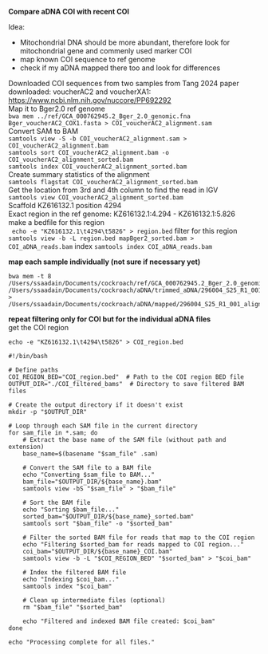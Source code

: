 **Compare aDNA COI with recent COI**


Idea:  
- Mitochondrial DNA should be more abundant, therefore look for mitochondrial gene and commenly used marker COI
- map known COI sequence to ref genome  
- check if my aDNA mapped there too and look for differences   

Downloaded COI sequences from two samples from Tang 2024 paper downloaded: voucherAC2 and voucherXA1:  
https://www.ncbi.nlm.nih.gov/nuccore/PP692292  
Map it to Bger2.0 ref genome  
```bwa mem ../ref/GCA_000762945.2_Bger_2.0_genomic.fna Bger_voucherAC2_COX1.fasta > COI_voucherAC2_alignment.sam```  
Convert SAM to BAM  
```samtools view -S -b COI_voucherAC2_alignment.sam > COI_voucherAC2_alignment.bam```  
```samtools sort COI_voucherAC2_alignment.bam -o COI_voucherAC2_alignment_sorted.bam```  
```samtools index COI_voucherAC2_alignment_sorted.bam```  
Create summary statistics of the alignment  
```samtools flagstat COI_voucherAC2_alignment_sorted.bam```  
Get the location from 3rd and 4th column to find the read in IGV  
```samtools view COI_voucherAC2_alignment_sorted.bam```  
Scaffold KZ616132.1	position 4294  
Exact region in the ref genome: KZ616132.1:4.294 - KZ616132.1:5.826  
make a bedfile for this region  
``` echo -e "KZ616132.1\t4294\t5826" > region.bed``` 
filter for this region  
```samtools view -b -L region.bed mapBger2_sorted.bam > COI_aDNA_reads.bam```
index
```samtools index COI_aDNA_reads.bam```

**map each sample individually (not sure if necessary yet)**  
```
bwa mem -t 8 /Users/ssaadain/Documents/cockroach/ref/GCA_000762945.2_Bger_2.0_genomic.fna /Users/ssaadain/Documents/cockroach/aDNA/trimmed_aDNA/296004_S25_R1_001_trim.fastq.gz > /Users/ssaadain/Documents/cockroach/aDNA/mapped/296004_S25_R1_001_aligned.sam
```

**repeat filtering only for COI but for the individual aDNA files**  
get the COI region  
```
echo -e "KZ616132.1\t4294\t5826" > COI_region.bed
```
```
#!/bin/bash

# Define paths
COI_REGION_BED="COI_region.bed"  # Path to the COI region BED file
OUTPUT_DIR="./COI_filtered_bams"  # Directory to save filtered BAM files

# Create the output directory if it doesn't exist
mkdir -p "$OUTPUT_DIR"

# Loop through each SAM file in the current directory
for sam_file in *.sam; do
    # Extract the base name of the SAM file (without path and extension)
    base_name=$(basename "$sam_file" .sam)
    
    # Convert the SAM file to a BAM file
    echo "Converting $sam_file to BAM..."
    bam_file="$OUTPUT_DIR/${base_name}.bam"
    samtools view -bS "$sam_file" > "$bam_file"

    # Sort the BAM file
    echo "Sorting $bam_file..."
    sorted_bam="$OUTPUT_DIR/${base_name}_sorted.bam"
    samtools sort "$bam_file" -o "$sorted_bam"

    # Filter the sorted BAM file for reads that map to the COI region
    echo "Filtering $sorted_bam for reads mapped to COI region..."
    coi_bam="$OUTPUT_DIR/${base_name}_COI.bam"
    samtools view -b -L "$COI_REGION_BED" "$sorted_bam" > "$coi_bam"

    # Index the filtered BAM file
    echo "Indexing $coi_bam..."
    samtools index "$coi_bam"

    # Clean up intermediate files (optional)
    rm "$bam_file" "$sorted_bam"

    echo "Filtered and indexed BAM file created: $coi_bam"
done

echo "Processing complete for all files."
```








